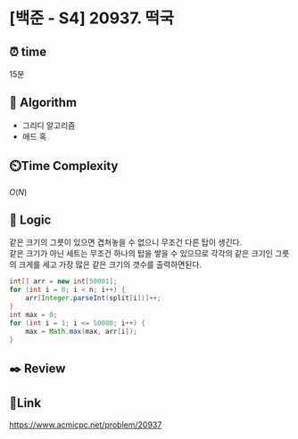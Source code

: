 # [백준 - S4] 20937. 떡국

## ⏰ **time**

15분

## :pushpin: **Algorithm**

- 그리디 알고리즘
- 애드 혹

## ⏲️**Time Complexity**

$O(N)$

## :round_pushpin: **Logic**
같은 크기의 그릇이 있으면 겹쳐놓을 수 없으니 무조건 다른 탑이 생긴다.  
같은 크기가 아닌 세트는 무조건 하나의 탑을 쌓을 수 있으므로 각각의 같은 크기인 그릇의 크게를 세고 가장 많은 같은 크기의 갯수를 출력하면된다.
```java
int[] arr = new int[50001];
for (int i = 0; i < n; i++) {
	arr[Integer.parseInt(split[i])]++;
}
int max = 0;
for (int i = 1; i <= 50000; i++) {
	max = Math.max(max, arr[i]);
}
```

## :black_nib: **Review**


## 📡**Link**
https://www.acmicpc.net/problem/20937
